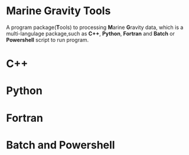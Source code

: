 # **Marine Gravity Tools**
A program package(**T**ools) to processing **M**arine **G**ravity data, which is a multi-langulage package,such as **C++**, **Python**, **Fortran** and **Batch** or **Powershell** script to run program.


# C++

# Python

# Fortran

# Batch and Powershell